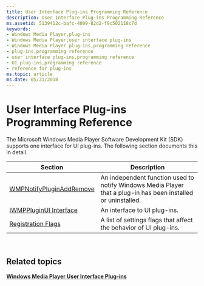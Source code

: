 ```yaml
---
title: User Interface Plug-ins Programming Reference
description: User Interface Plug-ins Programming Reference
ms.assetid: 5139412c-bafc-4009-82d2-f9c502118c7d
keywords:
- Windows Media Player,plug-ins
- Windows Media Player,user interface plug-ins
- Windows Media Player plug-ins,programming reference
- plug-ins,programming reference
- user interface plug-ins,programming reference
- UI plug-ins,programming reference
- reference for plug-ins
ms.topic: article
ms.date: 05/31/2018
---
```


# User Interface Plug-ins Programming Reference

The Microsoft Windows Media Player Software Development Kit (SDK) supports one interface for UI plug-ins. The following section documents this in detail.



| Section                                                  | Description                                                                                                   |
|----------------------------------------------------------|---------------------------------------------------------------------------------------------------------------|
| [WMPNotifyPluginAddRemove](/windows/desktop/api/wmpplug/nf-wmpplug-wmpnotifypluginaddremove) | An independent function used to notify Windows Media Player that a plug-in has been installed or uninstalled. |
| [IWMPPluginUI Interface](/windows/desktop/api/wmpplug/nn-wmpplug-iwmppluginui)               | An interface to UI plug-ins.                                                                                  |
| [Registration Flags](registration-flags.md)             | A list of settings flags that affect the behavior of UI plug-ins.                                             |



 

## Related topics

<dl> <dt>

[**Windows Media Player User Interface Plug-ins**](windows-media-player-user-interface-plug-ins.md)
</dt> </dl>

 

 




